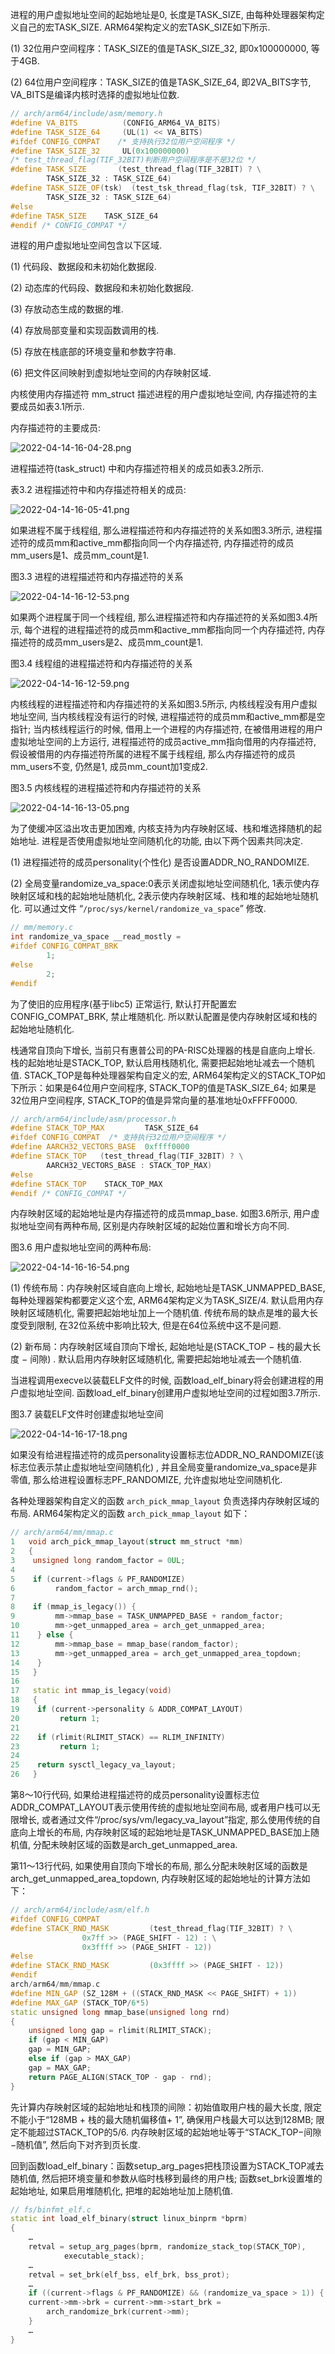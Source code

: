 
进程的用户虚拟地址空间的起始地址是0, 长度是TASK_SIZE, 由每种处理器架构定义自己的宏TASK_SIZE. ARM64架构定义的宏TASK_SIZE如下所示. 

(1) 32位用户空间程序：TASK_SIZE的值是TASK_SIZE_32, 即0x100000000, 等于4GB. 

(2) 64位用户空间程序：TASK_SIZE的值是TASK_SIZE_64, 即2VA_BITS字节, VA_BITS是编译内核时选择的虚拟地址位数. 

```cpp
// arch/arm64/include/asm/memory.h
#define VA_BITS          (CONFIG_ARM64_VA_BITS)
#define TASK_SIZE_64     (UL(1) << VA_BITS)
#ifdef CONFIG_COMPAT    /* 支持执行32位用户空间程序 */
#define TASK_SIZE_32     UL(0x100000000)
/* test_thread_flag(TIF_32BIT)判断用户空间程序是不是32位 */
#define TASK_SIZE       (test_thread_flag(TIF_32BIT) ? \
		TASK_SIZE_32 : TASK_SIZE_64)
#define TASK_SIZE_OF(tsk)  (test_tsk_thread_flag(tsk, TIF_32BIT) ? \
		TASK_SIZE_32 : TASK_SIZE_64)
#else
#define TASK_SIZE    TASK_SIZE_64
#endif /* CONFIG_COMPAT */
```

进程的用户虚拟地址空间包含以下区域. 

(1) 代码段、数据段和未初始化数据段. 

(2) 动态库的代码段、数据段和未初始化数据段. 

(3) 存放动态生成的数据的堆. 

(4) 存放局部变量和实现函数调用的栈. 

(5) 存放在栈底部的环境变量和参数字符串. 

(6) 把文件区间映射到虚拟地址空间的内存映射区域. 

内核使用内存描述符 mm_struct 描述进程的用户虚拟地址空间, 内存描述符的主要成员如表3.1所示. 

内存描述符的主要成员:

![2022-04-14-16-04-28.png](./images/2022-04-14-16-04-28.png)

进程描述符(task_struct) 中和内存描述符相关的成员如表3.2所示. 

表3.2 进程描述符中和内存描述符相关的成员:

![2022-04-14-16-05-41.png](./images/2022-04-14-16-05-41.png)

如果进程不属于线程组, 那么进程描述符和内存描述符的关系如图3.3所示, 进程描述符的成员mm和active_mm都指向同一个内存描述符, 内存描述符的成员mm_users是1、成员mm_count是1. 

图3.3 进程的进程描述符和内存描述符的关系

![2022-04-14-16-12-53.png](./images/2022-04-14-16-12-53.png)

如果两个进程属于同一个线程组, 那么进程描述符和内存描述符的关系如图3.4所示, 每个进程的进程描述符的成员mm和active_mm都指向同一个内存描述符, 内存描述符的成员mm_users是2、成员mm_count是1. 

图3.4 线程组的进程描述符和内存描述符的关系

![2022-04-14-16-12-59.png](./images/2022-04-14-16-12-59.png)

内核线程的进程描述符和内存描述符的关系如图3.5所示, 内核线程没有用户虚拟地址空间, 当内核线程没有运行的时候, 进程描述符的成员mm和active_mm都是空指针; 当内核线程运行的时候, 借用上一个进程的内存描述符, 在被借用进程的用户虚拟地址空间的上方运行, 进程描述符的成员active_mm指向借用的内存描述符, 假设被借用的内存描述符所属的进程不属于线程组, 那么内存描述符的成员mm_users不变, 仍然是1, 成员mm_count加1变成2. 

图3.5 内核线程的进程描述符和内存描述符的关系

![2022-04-14-16-13-05.png](./images/2022-04-14-16-13-05.png)

为了使缓冲区溢出攻击更加困难, 内核支持为内存映射区域、栈和堆选择随机的起始地址. 进程是否使用虚拟地址空间随机化的功能, 由以下两个因素共同决定. 

(1) 进程描述符的成员personality(个性化) 是否设置ADDR_NO_RANDOMIZE. 

(2) 全局变量randomize_va_space:0表示关闭虚拟地址空间随机化, 1表示使内存映射区域和栈的起始地址随机化, 2表示使内存映射区域、栈和堆的起始地址随机化. 可以通过文件 “`/proc/sys/kernel/randomize_va_space`” 修改. 

```cpp
// mm/memory.c
int randomize_va_space __read_mostly =
#ifdef CONFIG_COMPAT_BRK
		1;
#else
		2;
#endif
```

为了使旧的应用程序(基于libc5) 正常运行, 默认打开配置宏CONFIG_COMPAT_BRK, 禁止堆随机化. 所以默认配置是使内存映射区域和栈的起始地址随机化. 

栈通常自顶向下增长, 当前只有惠普公司的PA-RISC处理器的栈是自底向上增长. 栈的起始地址是STACK_TOP, 默认启用栈随机化, 需要把起始地址减去一个随机值. STACK_TOP是每种处理器架构自定义的宏, ARM64架构定义的STACK_TOP如下所示：如果是64位用户空间程序, STACK_TOP的值是TASK_SIZE_64; 如果是32位用户空间程序, STACK_TOP的值是异常向量的基准地址0xFFFF0000. 

```cpp
// arch/arm64/include/asm/processor.h
#define STACK_TOP_MAX         TASK_SIZE_64
#ifdef CONFIG_COMPAT  /* 支持执行32位用户空间程序 */
#define AARCH32_VECTORS_BASE  0xffff0000
#define STACK_TOP   (test_thread_flag(TIF_32BIT) ? \
		AARCH32_VECTORS_BASE : STACK_TOP_MAX)
#else
#define STACK_TOP    STACK_TOP_MAX
#endif /* CONFIG_COMPAT */
```

内存映射区域的起始地址是内存描述符的成员mmap_base. 如图3.6所示, 用户虚拟地址空间有两种布局, 区别是内存映射区域的起始位置和增长方向不同. 

图3.6 用户虚拟地址空间的两种布局:

![2022-04-14-16-16-54.png](./images/2022-04-14-16-16-54.png)

(1) 传统布局：内存映射区域自底向上增长, 起始地址是TASK_UNMAPPED_BASE, 每种处理器架构都要定义这个宏, ARM64架构定义为TASK_SIZE/4. 默认启用内存映射区域随机化, 需要把起始地址加上一个随机值. 传统布局的缺点是堆的最大长度受到限制, 在32位系统中影响比较大, 但是在64位系统中这不是问题. 

(2) 新布局：内存映射区域自顶向下增长, 起始地址是(STACK_TOP − 栈的最大长度 − 间隙) . 默认启用内存映射区域随机化, 需要把起始地址减去一个随机值. 

当进程调用execve以装载ELF文件的时候, 函数load_elf_binary将会创建进程的用户虚拟地址空间. 函数load_elf_binary创建用户虚拟地址空间的过程如图3.7所示. 

图3.7 装载ELF文件时创建虚拟地址空间

![2022-04-14-16-17-18.png](./images/2022-04-14-16-17-18.png)

如果没有给进程描述符的成员personality设置标志位ADDR_NO_RANDOMIZE(该标志位表示禁止虚拟地址空间随机化) , 并且全局变量randomize_va_space是非零值, 那么给进程设置标志PF_RANDOMIZE, 允许虚拟地址空间随机化. 

各种处理器架构自定义的函数 `arch_pick_mmap_layout` 负责选择内存映射区域的布局. ARM64架构定义的函数 `arch_pick_mmap_layout` 如下：

```cpp
// arch/arm64/mm/mmap.c
1   void arch_pick_mmap_layout(struct mm_struct *mm)
2   {
3    unsigned long random_factor = 0UL;
4
5    if (current->flags & PF_RANDOMIZE)
6         random_factor = arch_mmap_rnd();
7
8    if (mmap_is_legacy()) {
9         mm->mmap_base = TASK_UNMAPPED_BASE + random_factor;
10        mm->get_unmapped_area = arch_get_unmapped_area;
11    } else {
12        mm->mmap_base = mmap_base(random_factor);
13        mm->get_unmapped_area = arch_get_unmapped_area_topdown;
14    }
15   }
16
17   static int mmap_is_legacy(void)
18   {
19    if (current->personality & ADDR_COMPAT_LAYOUT)
20         return 1;
21
22    if (rlimit(RLIMIT_STACK) == RLIM_INFINITY)
23         return 1;
24
25    return sysctl_legacy_va_layout;
26   }
```

第8～10行代码, 如果给进程描述符的成员personality设置标志位ADDR_COMPAT_LAYOUT表示使用传统的虚拟地址空间布局, 或者用户栈可以无限增长, 或者通过文件“/proc/sys/vm/legacy_va_layout”指定, 那么使用传统的自底向上增长的布局, 内存映射区域的起始地址是TASK_UNMAPPED_BASE加上随机值, 分配未映射区域的函数是arch_get_unmapped_area. 

第11～13行代码, 如果使用自顶向下增长的布局, 那么分配未映射区域的函数是arch_get_unmapped_area_topdown, 内存映射区域的起始地址的计算方法如下：

```cpp
// arch/arm64/include/asm/elf.h
#ifdef CONFIG_COMPAT
#define STACK_RND_MASK         (test_thread_flag(TIF_32BIT) ? \
				0x7ff >> (PAGE_SHIFT - 12) : \
				0x3ffff >> (PAGE_SHIFT - 12))
#else
#define STACK_RND_MASK         (0x3ffff >> (PAGE_SHIFT - 12))
#endif
arch/arm64/mm/mmap.c
#define MIN_GAP (SZ_128M + ((STACK_RND_MASK << PAGE_SHIFT) + 1))
#define MAX_GAP (STACK_TOP/6*5)
static unsigned long mmap_base(unsigned long rnd)
{
	unsigned long gap = rlimit(RLIMIT_STACK);
	if (gap < MIN_GAP)
	gap = MIN_GAP;
	else if (gap > MAX_GAP)
	gap = MAX_GAP;
	return PAGE_ALIGN(STACK_TOP - gap - rnd);
}
```

先计算内存映射区域的起始地址和栈顶的间隙：初始值取用户栈的最大长度, 限定不能小于“128MB + 栈的最大随机偏移值+ 1”, 确保用户栈最大可以达到128MB; 限定不能超过STACK_TOP的5/6. 内存映射区域的起始地址等于“STACK_TOP−间隙−随机值”, 然后向下对齐到页长度. 

回到函数load_elf_binary：函数setup_arg_pages把栈顶设置为STACK_TOP减去随机值, 然后把环境变量和参数从临时栈移到最终的用户栈; 函数set_brk设置堆的起始地址, 如果启用堆随机化, 把堆的起始地址加上随机值. 

```cpp
// fs/binfmt_elf.c
static int load_elf_binary(struct linux_binprm *bprm)
{
	…
	retval = setup_arg_pages(bprm, randomize_stack_top(STACK_TOP),
			executable_stack);
	…
	retval = set_brk(elf_bss, elf_brk, bss_prot);
	…
	if ((current->flags & PF_RANDOMIZE) && (randomize_va_space > 1)) {
	current->mm->brk = current->mm->start_brk =
		arch_randomize_brk(current->mm);
	}
	…
}
```